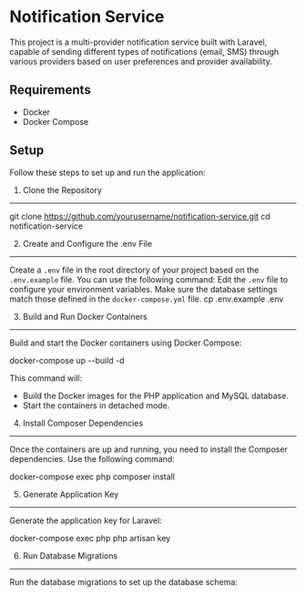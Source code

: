 Notification Service
====================

This project is a multi-provider notification service built with Laravel, capable of sending different types of notifications (email, SMS) through various providers based on user preferences and provider availability.

Requirements
------------

- Docker
- Docker Compose

Setup
-----

Follow these steps to set up and run the application:

1. Clone the Repository
-----------------------
git clone https://github.com/yourusername/notification-service.git
cd notification-service

2. Create and Configure the .env File
-------------------------------------

Create a `.env` file in the root directory of your project based on the `.env.example` file. You can use the following command:
Edit the `.env` file to configure your environment variables. Make sure the database settings match those defined in the `docker-compose.yml` file.
cp .env.example .env

3. Build and Run Docker Containers
----------------------------------

Build and start the Docker containers using Docker Compose:

docker-compose up --build -d


This command will:
- Build the Docker images for the PHP application and MySQL database.
- Start the containers in detached mode.

4. Install Composer Dependencies
--------------------------------

Once the containers are up and running, you need to install the Composer dependencies. Use the following command:

docker-compose exec php composer install


5. Generate Application Key
---------------------------

Generate the application key for Laravel:

docker-compose exec php php artisan key


6. Run Database Migrations
--------------------------

Run the database migrations to set up the database schema:

